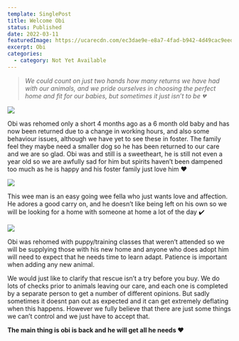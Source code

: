 ```yaml
---
template: SinglePost
title: Welcome Obi
status: Published
date: 2022-03-11
featuredImage: https://ucarecdn.com/ec3dae9e-e8a7-4fad-b942-4d49cac9eed2/-/crop/720x552/0,328/-/preview/
excerpt: Obi
categories:
  - category: Not Yet Available
---
```

> *We could count on just two hands how many returns we have had with our animals, and we pride ourselves in choosing the perfect home and fit for our babies, but sometimes it just isn’t to be 💔*




![](https://ucarecdn.com/6c16f549-32be-4052-b247-8b50652fae95/)

Obi was rehomed only a short 4 months ago as a 6 month old baby and has now been returned due to a change in working hours, and also some behaviour issues, although we have yet to see these in foster. The family feel they maybe need a smaller dog so he has been returned to our care and we are so glad.
Obi was and still is a sweetheart, he is still not even a year old so we are awfully sad for him but spirits haven’t been dampened too much as he is happy and his foster family just love him ❤️

![](https://ucarecdn.com/8bd7c883-a3fc-456b-b927-8ee9795a9466/)


This wee man is an easy going wee fella who just wants love and affection. He adores a good carry on, and he doesn’t like being left on his own so we will be looking for a home with someone at home a lot of the day ✔️ 

![](https://ucarecdn.com/ef627a0a-a8dd-4a93-b45b-19f11788b805/)


Obi was rehomed with puppy/training classes that weren’t attended so we will be supplying those with his new home and anyone who does adopt him will need to expect that he needs time to learn adapt. Patience is important when adding any new animal.


We would just like to clarify that rescue isn’t a try before you buy. We do lots of checks prior to animals leaving our care, and each one is completed by a separate person to get a number of different opinions. But sadly sometimes it doesnt pan out as expected and it can get extremely deflating when this happens. However we fully believe that there are just some things we can’t control and we just have to accept that. 


**The main thing is obi is back and he will get all he needs ❤️**